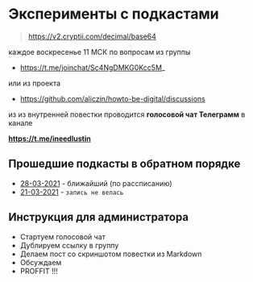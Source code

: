 # Эксперименты с подкастами

> https://v2.cryptii.com/decimal/base64

каждое воскресенье 11 МСК по вопросам из группы

* https://t.me/joinchat/Sc4NgDMKG0Kcc5M_

или из проекта

* https://github.com/aliczin/howto-be-digital/discussions

из из внутренней повестки проводится **голосовой чат Телеграмм** в канале

**https://t.me/ineedlustin**

## Прошедшие подкасты в обратном порядке

* [28-03-2021](./podcasts/5ZeM/) - ближайший (по рассписанию)
* [21-03-2021](./podcasts/5JGc/) - `запись не велась`


## Инструкция для администратора

* Стартуем голосовой чат
* Дублируем ссылку в группу
* Делаем пост со скриншотом повестки из Markdown
* Обсуждаем
* PROFFIT !!!
